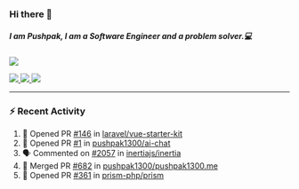 ### Hi there 👋

##### I am Pushpak, I am a Software Engineer and a problem solver.💻

<a href='https://twitter.com/pushpak1300'><a href="https://pushpak1300.me/" target="_blank">
  <img src="https://img.shields.io/badge/website-%23E34F26.svg?&style=for-the-badge" />
</a> 
 
 <a href="https://twitter.com/pushpak1300" target="_blank">
  <img src="https://img.shields.io/badge/twitter-%231DA1F2.svg?&style=for-the-badge&logo=twitter&logoColor=white" />
</a> 

<a href="https://www.linkedin.com/in/pushpak-c-286b17b1/" target="_blank">
  <img src="https://img.shields.io/badge/linkedin-%230077B5.svg?&style=for-the-badge&logo=linkedin&logoColor=white" />
</a> 

<a href="https://dev.to/pushpak1300/" target="_blank">
  <img src="http://img.shields.io/badge/dev.to-gray?style=for-the-badge&logo=dev.to&?logoColor=white?logoWidth=100?label=" />
</a> 


</p>

---

### ⚡ Recent Activity

<!--START_SECTION:activity-->
1. 💪 Opened PR [#146](https://github.com/laravel/vue-starter-kit/pull/146) in [laravel/vue-starter-kit](https://github.com/laravel/vue-starter-kit)
2. 💪 Opened PR [#1](https://github.com/pushpak1300/ai-chat/pull/1) in [pushpak1300/ai-chat](https://github.com/pushpak1300/ai-chat)
3. 🗣 Commented on [#2057](https://github.com/inertiajs/inertia/issues/2057#issuecomment-2907674171) in [inertiajs/inertia](https://github.com/inertiajs/inertia)
4. 🎉 Merged PR [#682](https://github.com/pushpak1300/pushpak1300.me/pull/682) in [pushpak1300/pushpak1300.me](https://github.com/pushpak1300/pushpak1300.me)
5. 💪 Opened PR [#361](https://github.com/prism-php/prism/pull/361) in [prism-php/prism](https://github.com/prism-php/prism)
<!--END_SECTION:activity-->
